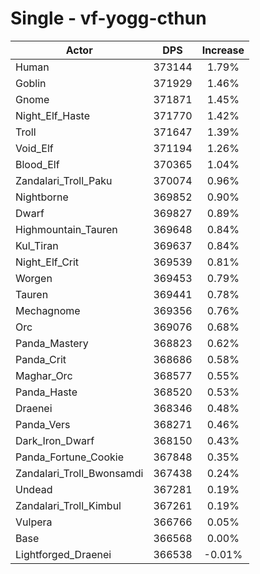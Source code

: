 # Single - vf-yogg-cthun
| Actor | DPS | Increase |
|---|:---:|:---:|
|Human|373144|1.79%|
|Goblin|371929|1.46%|
|Gnome|371871|1.45%|
|Night_Elf_Haste|371770|1.42%|
|Troll|371647|1.39%|
|Void_Elf|371194|1.26%|
|Blood_Elf|370365|1.04%|
|Zandalari_Troll_Paku|370074|0.96%|
|Nightborne|369852|0.90%|
|Dwarf|369827|0.89%|
|Highmountain_Tauren|369648|0.84%|
|Kul_Tiran|369637|0.84%|
|Night_Elf_Crit|369539|0.81%|
|Worgen|369453|0.79%|
|Tauren|369441|0.78%|
|Mechagnome|369356|0.76%|
|Orc|369076|0.68%|
|Panda_Mastery|368823|0.62%|
|Panda_Crit|368686|0.58%|
|Maghar_Orc|368577|0.55%|
|Panda_Haste|368520|0.53%|
|Draenei|368346|0.48%|
|Panda_Vers|368271|0.46%|
|Dark_Iron_Dwarf|368150|0.43%|
|Panda_Fortune_Cookie|367848|0.35%|
|Zandalari_Troll_Bwonsamdi|367438|0.24%|
|Undead|367281|0.19%|
|Zandalari_Troll_Kimbul|367261|0.19%|
|Vulpera|366766|0.05%|
|Base|366568|0.00%|
|Lightforged_Draenei|366538|-0.01%|
